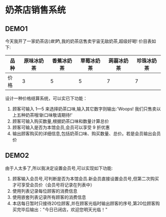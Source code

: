 # 奶茶店销售系统
## DEMO1
今天我开了一家奶茶店(*做梦*),我的奶茶店售卖宇宙无敌奶茶,超级好喝! 价目表如下:

| 品种 | 原味冰奶茶 |香蕉冰奶茶|草莓冰奶茶|蒟蒻冰奶茶|珍珠冰奶茶|
|--------|--------|--------|--------|--------|--------|
|   价格  |   3   |   5   |   5   |   7   |   7   |

设计一种价格结算系统，可以实已下功能：
1. 顾客可输入 1—5 来选择奶茶口味,输入其它数字则输出:'Woops! 我们只售卖以上五种奶茶哦!新口味敬请期待!'
2. 顾客可输入购买数量,根据奶茶口味和数量计算总价
3. 顾客可输入是否为本馆会员,会员可以享受 9 折优惠
4. 输出顾客购买的详细信息,包括奶茶口味、购买数量、总价。若是会员输出会员价

## DEMO2
由于人太多了,所以我决定设置会员号,可以实现如下功能:
1. 顾客输入会员号,可判断是否为本馆会员.新会员直接设置会员号,但第二次购买才可享受会员价（会员号将记录在列表中）
2. 使用列表记录每位顾客的消费信息
3. 使用嵌套列表记录所有顾客的消费信息
4. 本店每日暂时只接待20位顾客,并在顾客光临时输出顾客的序号,第20位顾客购买完毕后输出："今日已闭店，欢迎您明天光临！"
